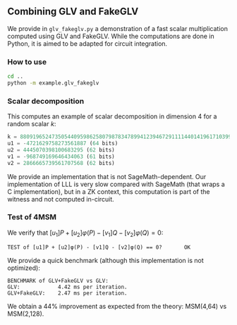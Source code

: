 ## Combining GLV and FakeGLV
We provide in `glv_fakeglv.py` a demonstration of a fast scalar multiplication computed using GLV and FakeGLV. 
While the computations are done in Python, it is aimed to be adapted for circuit integration.

### How to use
```bash
cd ..
python -m example.glv_fakeglv
```
### Scalar decomposition
This computes an example of scalar decomposition in dimension 4 for a random scalar $k$:
```python
k = 8809196524735054409598625807987834789941239467291111440141961710399690321154 (253 bits)
u1 = -4721629758273561887 (64 bits)
u2 = 4445070398100683295 (62 bits)
v1 = -968749169646434063 (61 bits)
v2 = 2866665739561707568 (62 bits)
```
We provide an implementation that is not SageMath-dependent. Our implementation of LLL is very slow compared with SageMath (that wraps a C implementation), but in a ZK context, this computation is part of the witness and not computed in-circuit.

### Test of 4MSM
We verify that $[u_1]P + [u_2]φ(P) - [v_1]Q - [v_2]φ(Q) = 0$:
```
TEST of [u1]P + [u2]φ(P) - [v1]Q - [v2]φ(Q) == 0?		OK
```
We provide a quick benchmark (although this implementation is not optimized):
```
BENCHMARK of GLV+FakeGLV vs GLV:
GLV:       	    4.42 ms per iteration.
GLV+FakeGLV:	2.47 ms per iteration.
```
We obtain a 44% improvement as expected from the theory: MSM(4,64) vs MSM(2,128).
